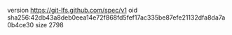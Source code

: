 version https://git-lfs.github.com/spec/v1
oid sha256:42db43a8deb0eea14e72f868fd5fef17ac335be87efe21132dfa8da7a0b4ce30
size 2798
